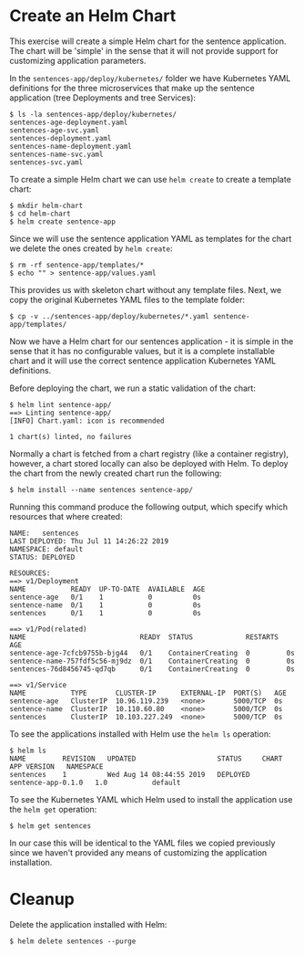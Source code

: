 # Create an Helm Chart

This exercise will create a simple Helm chart for the sentence application.  The
chart will be 'simple' in the sense that it will not provide support for
customizing application parameters.

In the `sentences-app/deploy/kubernetes/` folder we have Kubernetes YAML
definitions for the three microservices that make up the sentence application
(tree Deployments and tree Services):

```shell
$ ls -la sentences-app/deploy/kubernetes/
sentences-age-deployment.yaml
sentences-age-svc.yaml
sentences-deployment.yaml
sentences-name-deployment.yaml
sentences-name-svc.yaml
sentences-svc.yaml
```

To create a simple Helm chart we can use `helm create` to create a template chart:


```shell
$ mkdir helm-chart
$ cd helm-chart
$ helm create sentence-app
```

Since we will use the sentence application YAML as templates for the chart we
delete the ones created by `helm create`:

```
$ rm -rf sentence-app/templates/*
$ echo "" > sentence-app/values.yaml
```

This provides us with skeleton chart without any template files. Next, we copy
the original Kubernetes YAML files to the template folder:

```shell
$ cp -v ../sentences-app/deploy/kubernetes/*.yaml sentence-app/templates/
```

Now we have a Helm chart for our sentences application - it is simple in the
sense that it has no configurable values, but it is a complete installable chart
and it will use the correct sentence application Kubernetes YAML definitions.

Before deploying the chart, we run a static validation of the chart:

```shell
$ helm lint sentence-app/
==> Linting sentence-app/
[INFO] Chart.yaml: icon is recommended

1 chart(s) linted, no failures
```

Normally a chart is fetched from a chart registry (like a container registry),
however, a chart stored locally can also be deployed with Helm. To deploy the
chart from the newly created chart run the following:

```shell
$ helm install --name sentences sentence-app/
```

Running this command produce the following output, which specify which resources
that where created:

```
NAME:   sentences
LAST DEPLOYED: Thu Jul 11 14:26:22 2019
NAMESPACE: default
STATUS: DEPLOYED

RESOURCES:
==> v1/Deployment
NAME           READY  UP-TO-DATE  AVAILABLE  AGE
sentence-age   0/1    1           0          0s
sentence-name  0/1    1           0          0s
sentences      0/1    1           0          0s

==> v1/Pod(related)
NAME                            READY  STATUS             RESTARTS  AGE
sentence-age-7cfcb9755b-bjg44   0/1    ContainerCreating  0         0s
sentence-name-757fdf5c56-mj9dz  0/1    ContainerCreating  0         0s
sentences-76d8456745-qd7qb      0/1    ContainerCreating  0         0s

==> v1/Service
NAME           TYPE       CLUSTER-IP      EXTERNAL-IP  PORT(S)   AGE
sentence-age   ClusterIP  10.96.119.239   <none>       5000/TCP  0s
sentence-name  ClusterIP  10.110.60.80    <none>       5000/TCP  0s
sentences      ClusterIP  10.103.227.249  <none>       5000/TCP  0s
```

To see the applications installed with Helm use the `helm ls` operation:

```shell
$ helm ls
NAME         REVISION   UPDATED                    STATUS     CHART                APP VERSION   NAMESPACE   
sentences    1          Wed Aug 14 08:44:55 2019   DEPLOYED   sentence-app-0.1.0   1.0           default
```

To see the Kubernetes YAML which Helm used to install the application use the `helm get` operation:

```shell
$ helm get sentences
```

In our case this will be identical to the YAML files we copied previously since
we haven't provided any means of customizing the application installation.

# Cleanup

Delete the application installed with Helm:

```shell
$ helm delete sentences --purge
```
